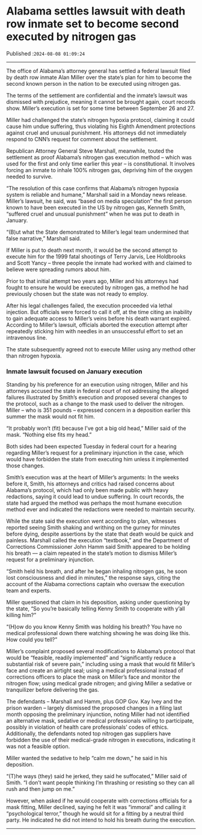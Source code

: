 # Alabama settles lawsuit with death row inmate set to become second executed by nitrogen gas

Published :`2024-08-08 01:09:24`

---

The office of Alabama’s attorney general has settled a federal lawsuit filed by death row inmate Alan Miller over the state’s plan for him to become the second known person in the nation to be executed using nitrogen gas.

The terms of the settlement are confidential and the inmate’s lawsuit was dismissed with prejudice, meaning it cannot be brought again, court records show. Miller’s execution is set for some time between September 26 and 27.

Miller had challenged the state’s nitrogen hypoxia protocol, claiming it could cause him undue suffering, thus violating his Eighth Amendment protections against cruel and unusual punishment. His attorneys did not immediately respond to CNN’s request for comment about the settlement.

Republican Attorney General Steve Marshall, meanwhile, touted the settlement as proof Alabama’s nitrogen gas execution method – which was used for the first and only time earlier this year – is constitutional. It involves forcing an inmate to inhale 100% nitrogen gas, depriving him of the oxygen needed to survive.

“The resolution of this case confirms that Alabama’s nitrogen hypoxia system is reliable and humane,” Marshall said in a Monday news release. Miller’s lawsuit, he said, was “based on media speculation” the first person known to have been executed in the US by nitrogen gas, Kenneth Smith, “suffered cruel and unusual punishment” when he was put to death in January.

“(B)ut what the State demonstrated to Miller’s legal team undermined that false narrative,” Marshall said.

If Miller is put to death next month, it would be the second attempt to execute him for the 1999 fatal shootings of Terry Jarvis, Lee Holdbrooks and Scott Yancy – three people the inmate had worked with and claimed to believe were spreading rumors about him.

Prior to that initial attempt two years ago, Miller and his attorneys had fought to ensure he would be executed by nitrogen gas, a method he had previously chosen but the state was not ready to employ.

After his legal challenges failed, the execution proceeded via lethal injection. But officials were forced to call it off, at the time citing an inability to gain adequate access to Miller’s veins before his death warrant expired. According to Miller’s lawsuit, officials aborted the execution attempt after repeatedly sticking him with needles in an unsuccessful effort to set an intravenous line.

The state subsequently agreed not to execute Miller using any method other than nitrogen hypoxia.

### Inmate lawsuit focused on January execution

Standing by his preference for an execution using nitrogen, Miller and his attorneys accused the state in federal court of not addressing the alleged failures illustrated by Smith’s execution and proposed several changes to the protocol, such as a change to the mask used to deliver the nitrogen. Miller – who is 351 pounds – expressed concern in a deposition earlier this summer the mask would not fit him.

“It probably won’t (fit) because I’ve got a big old head,” Miller said of the mask. “Nothing else fits my head.”

Both sides had been expected Tuesday in federal court for a hearing regarding Miller’s request for a preliminary injunction in the case, which would have forbidden the state from executing him unless it implemented those changes.

Smith’s execution was at the heart of Miller’s arguments: In the weeks before it, Smith, his attorneys and critics had raised concerns about Alabama’s protocol, which had only been made public with heavy redactions, saying it could lead to undue suffering. In court records, the state had argued the method was perhaps the most humane execution method ever and indicated the redactions were needed to maintain security.

While the state said the execution went according to plan, witnesses reported seeing Smith shaking and writhing on the gurney for minutes before dying, despite assertions by the state that death would be quick and painless. Marshall called the execution “textbook,” and the Department of Corrections Commissioner John Hamm said Smith appeared to be holding his breath –– a claim repeated in the state’s motion to dismiss Miller’s request for a preliminary injunction.

“Smith held his breath, and after he began inhaling nitrogen gas, he soon lost consciousness and died in minutes,” the response says, citing the account of the Alabama corrections captain who oversaw the execution team and experts.

Miller questioned that claim in his deposition, asking under questioning by the state, “So you’re basically telling Kenny Smith to cooperate with y’all killing him?”

“(H)ow do you know Kenny Smith was holding his breath? You have no medical professional down there watching showing he was doing like this. How could you tell?”

Miller’s complaint proposed several modifications to Alabama’s protocol that would be “feasible, readily implemented” and “significantly reduce a substantial risk of severe pain,” including using a mask that would fit Miller’s face and create an airtight seal; using a medical professional instead of corrections officers to place the mask on Miller’s face and monitor the nitrogen flow; using medical grade nitrogen; and giving Miller a sedative or tranquilizer before delivering the gas.

The defendants – Marshall and Hamm, plus GOP Gov. Kay Ivey and the prison warden – largely dismissed the proposed changes in a filing last month opposing the preliminary injunction, noting Miller had not identified an alternative mask, sedative or medical professionals willing to participate, possibly in violation of health care professionals’ codes of ethics. Additionally, the defendants noted top nitrogen gas suppliers have forbidden the use of their medical-grade nitrogen in executions, indicating it was not a feasible option.

Miller wanted the sedative to help “calm me down,” he said in his deposition.

“(T)he ways (they) said he jerked, they said he suffocated,” Miller said of Smith. “I don’t want people thinking I’m thrashing or resisting so they can all rush and then jump on me.”

However, when asked if he would cooperate with corrections officials for a mask fitting, Miller declined, saying he felt it was “immoral” and calling it “psychological terror,” though he would sit for a fitting by a neutral third party. He indicated he did not intend to hold his breath during the execution.

---

